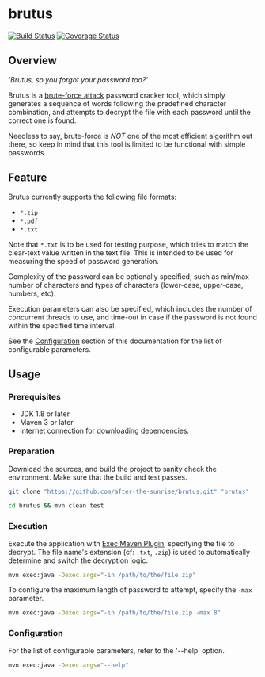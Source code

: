 
# brutus 
[![Build Status][travis-icon]][travis-page] [![Coverage Status][coverall-icon]][coverall-page]

## Overview

*'Brutus, so you forgot your password too?'*

Brutus is a [brute-force attack](https://en.wikipedia.org/wiki/Brute-force_attack) password cracker tool, 
which simply generates a sequence of words following the predefined character combination, 
and attempts to decrypt the file with each password until the correct one is found.

Needless to say, brute-force is *NOT* one of the most efficient algorithm out there, so 
keep in mind that this tool is limited to be functional with simple passwords.


## Feature

Brutus currently supports the following file formats:
  * `*.zip`
  * `*.pdf`
  * `*.txt`

Note that `*.txt` is to be used for testing purpose, which tries to match the clear-text value 
written in the text file. This is intended to be used for measuring the speed of password generation.

Complexity of the password can be optionally specified, such as min/max number of characters and 
types of characters (lower-case, upper-case, numbers, etc).

Execution parameters can also be specified, which includes the number of concurrent threads to use, 
and time-out in case if the password is not found within the specified time interval.

See the [Configuration](#configuration) section of this documentation for the list of configurable parameters.


## Usage

### Prerequisites
  * JDK 1.8 or later
  * Maven 3 or later
  * Internet connection for downloading dependencies.

### Preparation

Download the sources, and build the project to sanity check the environment. 
Make sure that the build and test passes.

```bash
git clone "https://github.com/after-the-sunrise/brutus.git" "brutus"

cd brutus && mvn clean test
```

### Execution

Execute the application with [Exec Maven Plugin](http://www.mojohaus.org/exec-maven-plugin/), 
specifying the file to decrypt. The file name's extension (cf: `.txt`, `.zip`) 
is used to automatically determine and switch the decryption logic.

```bash
mvn exec:java -Dexec.args="-in /path/to/the/file.zip"
```

To configure the maximum length of password to attempt, specify the `-max` parameter. 

```bash
mvn exec:java -Dexec.args="-in /path/to/the/file.zip -max 8"
```

### Configuration

For the list of configurable parameters, refer to the '--help' option.

```bash
mvn exec:java -Dexec.args="--help"
```

[travis-page]:https://travis-ci.org/after-the-sunrise/brutus
[travis-icon]:https://travis-ci.org/after-the-sunrise/brutus.svg?branch=master
[coverall-page]:https://coveralls.io/github/after-the-sunrise/brutus?branch=master
[coverall-icon]:https://coveralls.io/repos/github/after-the-sunrise/brutus/badge.svg?branch=master
